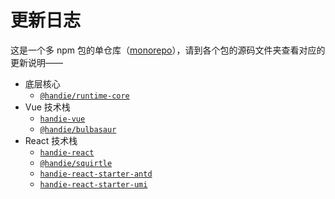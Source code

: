 # 更新日志

这是一个多 npm 包的单仓库（[monorepo](https://en.wikipedia.org/wiki/Monorepo)），请到各个包的源码文件夹查看对应的更新说明——

- 底层核心
  - [`@handie/runtime-core`](packages/runtime-core/CHANGELOG.md)
- Vue 技术栈
  - [`handie-vue`](packages/handie-vue/CHANGELOG.md)
  - [`@handie/bulbasaur`](packages/bulbasaur/CHANGELOG.md)
- React 技术栈
  - [`handie-react`](packages/handie-react/CHANGELOG.md)
  - [`@handie/squirtle`](packages/squirtle/CHANGELOG.md)
  - [`handie-react-starter-antd`](packages/starter-antd/CHANGELOG.md)
  - [`handie-react-starter-umi`](packages/starter-umi/CHANGELOG.md)
